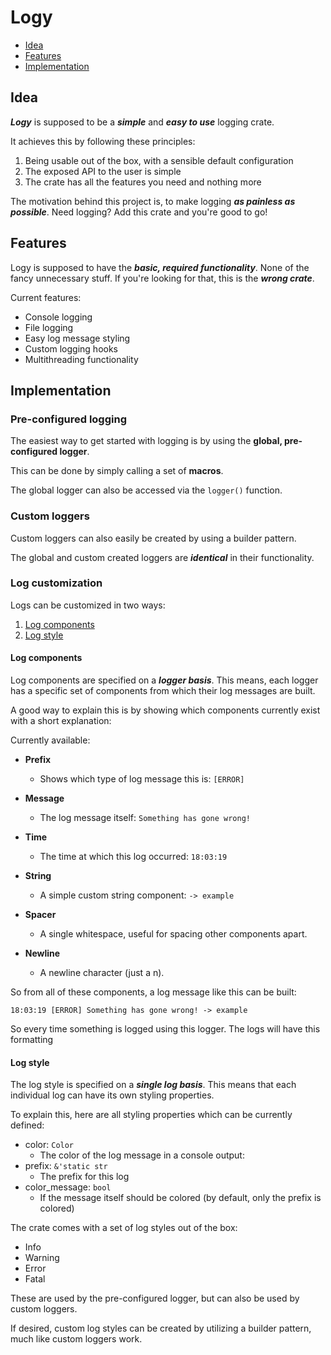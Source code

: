 



# Logy

- [Idea](#idea)
- [Features](#features)
- [Implementation](#implementation)
  

## Idea

**_Logy_** is supposed to be a **_simple_** and **_easy to use_** logging crate.

It achieves this by following these principles:
1. Being usable out of the box, with a sensible default configuration
2. The exposed API to the user is simple
3. The crate has all the features you need and nothing more

The motivation behind this project is, to make logging **_as painless as possible_**.
Need logging? Add this crate and you're good to go!


## Features

Logy is supposed to have the **_basic, required functionality_**. None of the fancy unnecessary stuff. If you're looking for that, this is the **_wrong crate_**.

Current features:
- Console logging
- File logging
- Easy log message styling
- Custom logging hooks
- Multithreading functionality


## Implementation

### Pre-configured logging 

The easiest way to get started with logging is by using the **global, pre-configured logger**.

This can be done by simply calling a set of **macros**.

The global logger can also be accessed via the `logger()` function.


### Custom loggers

Custom loggers can also easily be created by using a builder pattern.

The global and custom created loggers are **_identical_** in their functionality.


### Log customization

Logs can be customized in two ways:
1. [Log components](#log-components)
2. [Log style](#log-style)


#### Log components

Log components are specified on a **_logger basis_**. This means, each logger has a specific set of components from which their log messages are built.

A good way to explain this is by showing which components currently exist with a short explanation:

Currently available:
- **Prefix**
    - Shows which type of log message this is: `[ERROR]`

- **Message**
    - The log message itself: `Something has gone wrong!`

- **Time**
    - The time at which this log occurred: `18:03:19`

- **String**
    - A simple custom string component: `-> example`

- **Spacer**
    - A single whitespace, useful for spacing other components apart.

- **Newline**
    - A newline character (just a n).

So from all of these components, a log message like this can be built:

`18:03:19 [ERROR] Something has gone wrong!
-> example`

So every time something is logged using this logger. The logs will have this formatting


#### Log style

The log style is specified on a **_single log basis_**. This means that each individual log can have its own styling properties.

To explain this, here are all styling properties which can be currently defined:
- color: `Color`
    - The color of the log message in a console output: 
- prefix: `&'static str`
    - The prefix for this log
- color_message: `bool`
    - If the message itself should be colored (by default, only the prefix is colored)

The crate comes with a set of log styles out of the box:
- Info
- Warning
- Error
- Fatal

These are used by the pre-configured logger, but can also be used by custom loggers. 

If desired, custom log styles can be created by utilizing a builder pattern, much like custom loggers work.
